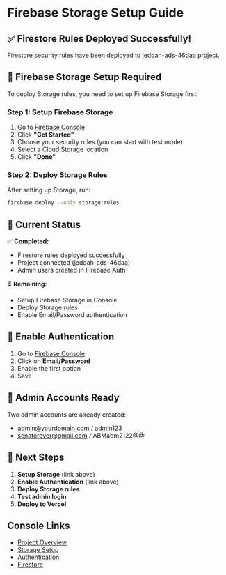 # Firebase Storage Setup Guide

## ✅ Firestore Rules Deployed Successfully!

Firestore security rules have been deployed to jeddah-ads-46daa project.

## 🔧 Firebase Storage Setup Required

To deploy Storage rules, you need to set up Firebase Storage first:

### Step 1: Setup Firebase Storage
1. Go to [Firebase Console](https://console.firebase.google.com/project/jeddah-ads-46daa/storage)
2. Click **"Get Started"**
3. Choose your security rules (you can start with test mode)
4. Select a Cloud Storage location
5. Click **"Done"**

### Step 2: Deploy Storage Rules
After setting up Storage, run:
```bash
firebase deploy --only storage:rules
```

## 🎯 Current Status

✅ **Completed:**
- Firestore rules deployed successfully
- Project connected (jeddah-ads-46daa)
- Admin users created in Firebase Auth

⏳ **Remaining:**
- Setup Firebase Storage in Console
- Deploy Storage rules
- Enable Email/Password authentication

## 🔐 Enable Authentication

1. Go to [Firebase Console](https://console.firebase.google.com/project/jeddah-ads-46daa/authentication/providers)
2. Click on **Email/Password**
3. Enable the first option
4. Save

## 👥 Admin Accounts Ready

Two admin accounts are already created:
- admin@yourdomain.com / admin123
- senatorever@gmail.com / ABMabm2122@@

## 🚀 Next Steps

1. **Setup Storage** (link above)
2. **Enable Authentication** (link above)
3. **Deploy Storage rules**
4. **Test admin login**
5. **Deploy to Vercel**

## Console Links

- [Project Overview](https://console.firebase.google.com/project/jeddah-ads-46daa/overview)
- [Storage Setup](https://console.firebase.google.com/project/jeddah-ads-46daa/storage)
- [Authentication](https://console.firebase.google.com/project/jeddah-ads-46daa/authentication/providers)
- [Firestore](https://console.firebase.google.com/project/jeddah-ads-46daa/firestore)
